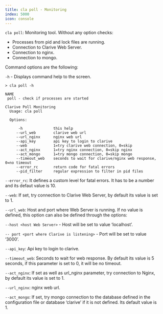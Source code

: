 ```yaml
---
title: cla poll - Monitoring
index: 5000
icon: console
---
```


`cla poll`: Monitoring tool. Without any option checks:

- Processes from pid and lock files are running.
- Connection to Clarive Web Server.
- Connection to nginx.
- Connection to mongo.

Command options are the following:

`-h` - Displays command help to the screen.

    > cla poll -h

    NAME
     poll - check if processes are started

    Clarive Poll Monitoring
      Usage: cla poll

      Options:

          -h              this help
         --url_web        clarive web url
         --url_nginx      nginx web url
         --api_key        api key to login to clarive
         --web            1=try clarive web connection, 0=skip
         --act_nginx      1=try nginx connection, 0=skip nginx
         --act_mongo      1=try mongo connection, 0=skip mongo
         --timeout_web    seconds to wait for clarive/nginx web response, 0=no timeout
         --error_rc       return code for fatal errors
         --pid_filter     regular expression to filter in pid files


`--error_rc`: It defines a custom level for fatal errors.  It has to be a number and its defaut value is 10.

`--web`: If set, try connection to Clarive Web Server, by default its value is set to 1.

`--url_web`: Host and port where Web Server is running.  If no value is defined, this option can also be defined through
the options:

`--host <host Web Server>` - Host will be set to value ‘localhost’.

`-- port <port where Clarive is listening>` - Port will be set to value ‘3000’.

`--api_key`: Api key to login to clarive.

`--timeout_web`:  Seconds to wait for web response. By default its value is 5 seconds, if this parameter is set to 0, it
will be no timeout.

`--act_nginx`: If set  as well as url_nginx parameter, try connection to Nginx, by default its value is set to 1.

`--url_nginx`: nginx web url.

`--act_mongo`: If set, try mongo  connection to the database defined in the configuration file or database ‘clarive’ if
it is not defined. Its default value is 1.
